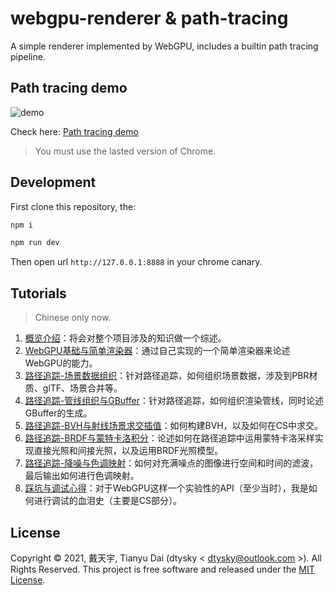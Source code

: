 # webgpu-renderer & path-tracing

A simple renderer implemented by WebGPU, includes a builtin path tracing pipeline.

## Path tracing demo

![demo](./demo.jpg)  

Check here: [Path tracing demo](https://dtysky.github.io/webgpu-renderer/)  

>You must use the lasted version of Chrome.

## Development

First clone this repository, the:

```bash
npm i

npm run dev
```

Then open url `http://127.0.0.1:8888` in your chrome canary.

## Tutorials

>Chinese only now.

1. [概览介绍](https://zhuanlan.zhihu.com/p/407191699)：将会对整个项目涉及的知识做一个综述。  
2. [WebGPU基础与简单渲染器](https://zhuanlan.zhihu.com/p/409670661)：通过自己实现的一个简单渲染器来论述WebGPU的能力。  
3. [路径追踪-场景数据组织](https://zhuanlan.zhihu.com/p/410439684)：针对路径追踪，如何组织场景数据，涉及到PBR材质、glTF、场景合并等。  
4. [路径追踪-管线组织与GBuffer](https://zhuanlan.zhihu.com/p/411213324)：针对路径追踪，如何组织渲染管线，同时论述GBuffer的生成。  
5. [路径追踪-BVH与射线场景求交插值](https://zhuanlan.zhihu.com/p/413989102)：如何构建BVH，以及如何在CS中求交。  
6. [路径追踪-BRDF与蒙特卡洛积分](https://zhuanlan.zhihu.com/p/416164394)：论述如何在路径追踪中运用蒙特卡洛采样实现直接光照和间接光照，以及运用BRDF光照模型。  
7. [路径追踪-降噪与色调映射](https://zhuanlan.zhihu.com/p/416961002)：如何对充满噪点的图像进行空间和时间的滤波，最后输出如何进行色调映射。  
8. [踩坑与调试心得](https://zhuanlan.zhihu.com/p/417269967)：对于WebGPU这样一个实验性的API（至少当时），我是如何进行调试的血泪史（主要是CS部分）。  

## License

Copyright © 2021, 戴天宇, Tianyu Dai (dtysky < [dtysky@outlook.com](mailto:dtysky@outlook.com) >). All Rights Reserved. This project is free software and released under the [MIT License](https://opensource.org/licenses/MIT).
